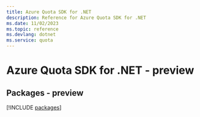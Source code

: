 ```yaml
---
title: Azure Quota SDK for .NET
description: Reference for Azure Quota SDK for .NET
ms.date: 11/02/2023
ms.topic: reference
ms.devlang: dotnet
ms.service: quota
---
```

# Azure Quota SDK for .NET - preview
## Packages - preview
[!INCLUDE [packages](quota-index.md)]
